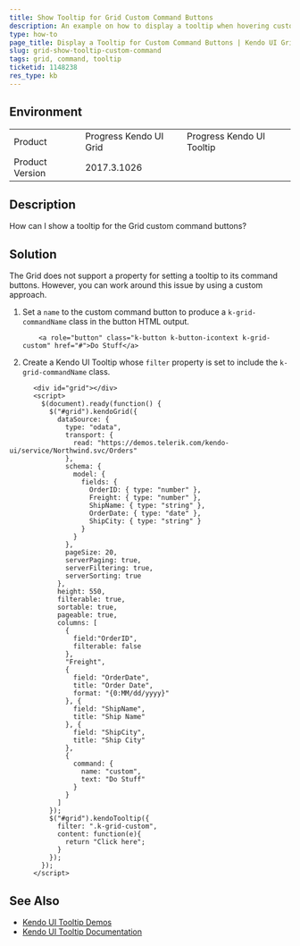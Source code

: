 ```yaml
---
title: Show Tooltip for Grid Custom Command Buttons
description: An example on how to display a tooltip when hovering custom command buttons in the Kendo UI Grid.
type: how-to
page_title: Display a Tooltip for Custom Command Buttons | Kendo UI Grid for jQuery
slug: grid-show-tooltip-custom-command
tags: grid, command, tooltip
ticketid: 1148238
res_type: kb
---
```


## Environment

<table>
	<tr>
		<td>Product</td>
		<td>Progress Kendo UI Grid</td>
		<td>Progress Kendo UI Tooltip</td>
	</tr>
	<tr>
		<td>Product Version</td>
		<td>2017.3.1026</td>
	</tr>
</table>


## Description

How can I show a tooltip for the Grid custom command buttons?

## Solution

The Grid does not support a property for setting a tooltip to its command buttons. However, you can work around this issue by using a custom approach.

1. Set a `name` to the custom command button to produce a `k-grid-commandName` class in the button HTML output.

	```
	    <a role="button" class="k-button k-button-icontext k-grid-custom" href="#">Do Stuff</a>
	```
1. Create a Kendo UI Tooltip whose `filter` property is set to include the `k-grid-commandName` class.

```dojo
      <div id="grid"></div>
      <script>
        $(document).ready(function() {
          $("#grid").kendoGrid({
            dataSource: {
              type: "odata",
              transport: {
                read: "https://demos.telerik.com/kendo-ui/service/Northwind.svc/Orders"
              },
              schema: {
                model: {
                  fields: {
                    OrderID: { type: "number" },
                    Freight: { type: "number" },
                    ShipName: { type: "string" },
                    OrderDate: { type: "date" },
                    ShipCity: { type: "string" }
                  }
                }
              },
              pageSize: 20,
              serverPaging: true,
              serverFiltering: true,
              serverSorting: true
            },
            height: 550,
            filterable: true,
            sortable: true,
            pageable: true,
            columns: [
              {
                field:"OrderID",
                filterable: false
              },
              "Freight",
              {
                field: "OrderDate",
                title: "Order Date",
                format: "{0:MM/dd/yyyy}"
              }, {
                field: "ShipName",
                title: "Ship Name"
              }, {
                field: "ShipCity",
                title: "Ship City"
              },
              {
                command: {
                  name: "custom",
                  text: "Do Stuff"
                }
              }
            ]
          });
          $("#grid").kendoTooltip({
            filter: ".k-grid-custom",
            content: function(e){
              return "Click here";
            }
          });
        });
      </script>
```

## See Also

* [Kendo UI Tooltip Demos](https://demos.telerik.com/kendo-ui/tooltip/index)
* [Kendo UI Tooltip Documentation](/controls/layout/tooltip/overview)

